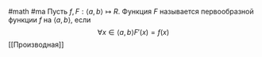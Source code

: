 #math #ma 
Пусть $f, F: \langle a,b\rangle \mapsto R$. Функция $F$ называется первообразной функции $f$ на $\langle a, b \rangle$, если 
$$\forall x \in \langle a, b \rangle F'(x) = f(x)$$ [[Производная]]